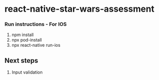 # react-native-star-wars-assessment

### Run instructions - For IOS
1. npm install
2. npx pod-install
3. npx react-native run-ios

## Next steps
1. Input validation
